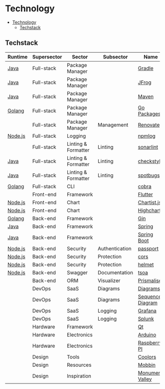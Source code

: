 # Technology

- [Technology](#technology)
  - [Techstack](#techstack)

## Techstack

| Runtime          | Supersector | Sector              | Subsector      | Name                                      | Developer        |
| ---------------- | ----------- | ------------------- | -------------- | ----------------------------------------- | ---------------- |
| [Java][java]     | Full-stack  | Package Manager     |                | [Gradle](https://gradle.org)              |                  |
| [Java][java]     | Full-stack  | Package Manager     |                | [JFrog](https://jfrog.com)                |                  |
| [Java][java]     | Full-stack  | Package Manager     |                | [Maven](https://maven.apache.org)         | [Apache][apache] |
| [Golang][golang] | Full-stack  | Package Manager     |                | [Go Packages](https://pkg.go.dev)         |                  |
|                  | Full-stack  | Package Manager     | Management     | [Renovate](https://www.mend.io/renovate/) |                  |
| [Node.js][node]  | Full-stack  | Logging             |                | [npmlog][node-npmlog]                     |                  |
|                  | Full-stack  | Linting & Formatter | Linting        | [sonarlint][sonarlint]                    |                  |
| [Java][java]     | Full-stack  | Linting & Formatter | Linting        | [checkstyle](https://checkstyle.org)      |                  |
| [Java][java]     | Full-stack  | Linting & Formatter | Linting        | [spotbugs][spotbugs]                      |                  |
| [Golang][golang] | Full-stack  | CLI                 |                | [cobra](https://cobra.dev/)               |                  |
|                  | Front-end   | Framework           |                | [Flutter](https://flutter.dev)            |                  |
| [Node.js][node]  | Front-end   | Chart               |                | [Chartist.js][node-chartist]              |                  |
| [Node.js][node]  | Front-end   | Chart               |                | [Highcharts][node-highcharts]             |                  |
| [Golang][golang] | Back-end    | Framework           |                | [Gin](https://gin-gonic.com)              |                  |
| [Java][java]     | Back-end    | Framework           |                | [Spring][spring]                          |                  |
| [Java][java]     | Back-end    | Framework           |                | [Spring Boot][spring-boot]                |                  |
| [Node.js][node]  | Back-end    | Security            | Authentication | [passport][node-passport]                 |                  |
| [Node.js][node]  | Back-end    | Security            | Protection     | [cors][node-cors]                         |                  |
| [Node.js][node]  | Back-end    | Security            | Protection     | [helmet](https://helmetjs.github.io/)     |                  |
| [Node.js][node]  | Back-end    | Swagger             | Documentation  | [tsoa][node-tsoa]                         |                  |
|                  | Back-end    | ORM                 | Visualizer     | [Prismaliser](https://prismaliser.app/)   |                  |
|                  | DevOps      | SaaS                | Diagrams       | [Diagrams](https://www.diagrams.net/)     |                  |
|                  | DevOps      | SaaS                | Diagrams       | [Sequence Diagram][sequence-diagram]      |                  |
|                  | DevOps      | SaaS                | Logging        | [Grafana](https://grafana.com)            |                  |
|                  | DevOps      | SaaS                | Logging        | [Splunk](https://www.splunk.com)          |                  |
|                  | Hardware    | Framework           |                | [Qt](https://www.qt.io/)                  |                  |
|                  | Hardware    | Electronics         |                | [Arduino](https://www.arduino.cc/)        |                  |
|                  | Hardware    | Electronics         |                | [Raspberry PI][raspberry-pi]              |                  |
|                  | Design      | Tools               |                | [Coolors](https://coolors.co/)            |                  |
|                  | Design      | Resources           |                | [Mobbin][mobbin]                          |                  |
|                  | Design      | Inspiration         |                | [Monument Valley][monumentvalleygame]     |                  |

<!-- Companies -->

<!-- Hardware -->

[raspberry-pi]: https://www.raspberrypi.com/

<!-- Java -->

[spring]: https://spring.io/
[spring-boot]: https://spring.io/projects/spring-boot

<!-- Languages -->

[golang]: https://go.dev/
[java]: https://www.java.com/
[node]: https://nodejs.org/en/

<!-- Node.js -->

[node-chartist]: https://gionkunz.github.io/chartist-js/
[node-cors]: https://github.com/expressjs/cors
[node-highcharts]: https://www.highcharts.com/
[node-npmlog]: https://github.com/npm/npmlog
[node-passport]: https://www.passportjs.org
[node-tsoa]: https://tsoa-community.github.io/docs/

<!-- Tools -->

[sequence-diagram]: https://sequencediagram.org
[sonarlint]: https://www.sonarsource.com/products/sonarlint/
[spotbugs]: https://spotbugs.github.io/

<!-- Resources -->

[mobbin]: https://mobbin.com
[monumentvalleygame]: https://www.monumentvalleygame.com
[vs]: https://visualstudio.microsoft.com
[idea]: https://www.jetbrains.com/idea
[github-packages]: https://github.com/features/packages
[apache]: https://www.apache.org
